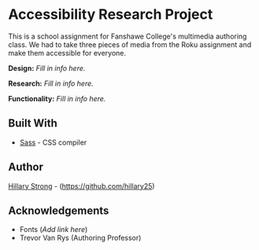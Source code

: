 # Accessibility Research Project
This is a school assignment for Fanshawe College's multimedia authoring class. We had to take three pieces of media from the Roku assignment and make them accessible for everyone.

**Design:** *Fill in info here.*

**Research:** *Fill in info here.*

**Functionality:** *Fill in info here.*

## Built With
* [Sass](https://sass-lang.com) - CSS compiler

## Author
[Hillary Strong](hillary-strong.com) - (https://github.com/hillary25)

## Acknowledgements
* Fonts (*Add link here*)
* Trevor Van Rys (Authoring Professor)